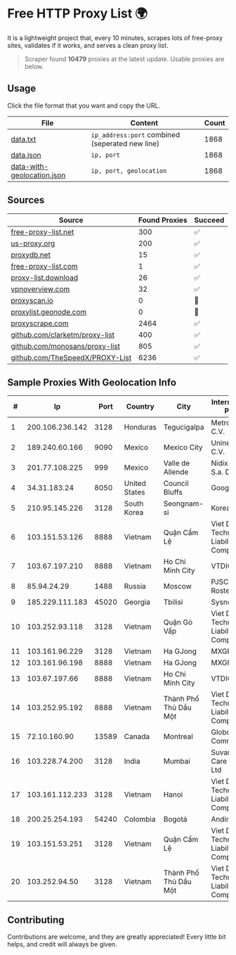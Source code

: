 
# Free HTTP Proxy List 🌍

It is a lightweight project that, every 10 minutes, scrapes lots of free-proxy sites, validates if it works, and serves a clean proxy list.


> Scraper found **10479** proxies at the latest update. Usable proxies are below.

## Usage

Click the file format that you want and copy the URL.


|File|Content|Count|
|----|-------|-----|
|[data.txt](https://raw.githubusercontent.com/themiralay/Proxy-List-World/master/data.txt)|`ip_address:port` combined (seperated new line)|1868|
|[data.json](https://raw.githubusercontent.com/themiralay/Proxy-List-World/master/data.json)|`ip, port`|1868|
|[data-with-geolocation.json](https://raw.githubusercontent.com/themiralay/Proxy-List-World/master/data-with-geolocation.json)|`ip, port, geolocation`|1868|

## Sources

|Source|Found Proxies|Succeed|
|------|-------------|-------|
|[free-proxy-list.net](https://free-proxy-list.net)|300|✅|
|[us-proxy.org](https://www.us-proxy.org)|200|✅|
|[proxydb.net](http://proxydb.net)|15|✅|
|[free-proxy-list.com](https://free-proxy-list.com/?page=&port=&type%5B%5D=http&type%5B%5D=https&up_time=0&search=Search)|1|✅|
|[proxy-list.download](https://www.proxy-list.download/HTTP)|26|✅|
|[vpnoverview.com](https://vpnoverview.com/privacy/anonymous-browsing/free-proxy-servers)|32|✅|
|[proxyscan.io](https://www.proxyscan.io)|0|🚫|
|[proxylist.geonode.com](https://proxylist.geonode.com/api/proxy-list?limit=300&page=1&sort_by=lastChecked&sort_type=desc&protocols=http,https)|0|🚫|
|[proxyscrape.com](https://api.proxyscrape.com/v2/?request=displayproxies&protocol=http&timeout=10000&country=all&ssl=all&anonymity=all)|2464|✅|
|[github.com/clarketm/proxy-list](https://raw.githubusercontent.com/clarketm/proxy-list/master/proxy-list-raw.txt)|400|✅|
|[github.com/monosans/proxy-list](https://raw.githubusercontent.com/monosans/proxy-list/main/proxies/http.txt)|805|✅|
|[github.com/TheSpeedX/PROXY-List](https://raw.githubusercontent.com/TheSpeedX/PROXY-List/master/http.txt)|6236|✅|


## Sample Proxies With Geolocation Info

|#|Ip|Port|Country|City|Internet Service Provider|
|-|--|----|-------|----|-------------------------|
|1|200.106.236.142|3128|Honduras|Tegucigalpa|Metrored S.a. De C.V.|
|2|189.240.60.166|9090|Mexico|Mexico City|Uninet S.A. de C.V.|
|3|201.77.108.225|999|Mexico|Valle de Allende|Nidix Networks S.a. De C.V.|
|4|34.31.183.24|8050|United States|Council Bluffs|Google LLC|
|5|210.95.145.226|3128|South Korea|Seongnam-si|Korea Telecom|
|6|103.151.53.126|8888|Vietnam|Quận Cẩm Lệ|Viet Digital Technology Liability Company|
|7|103.67.197.210|8888|Vietnam|Ho Chi Minh City|VTDIGITAL|
|8|85.94.24.29|1488|Russia|Moscow|PJSC Rostelecom|
|9|185.229.111.183|45020|Georgia|Tbilisi|Sysnet LLC|
|10|103.252.93.118|3128|Vietnam|Quận Gò Vấp|Viet Digital Technology Liability Company|
|11|103.161.96.229|3128|Vietnam|Ha GJong|MXGROUP|
|12|103.161.96.198|8888|Vietnam|Ha GJong|MXGROUP|
|13|103.67.197.66|8888|Vietnam|Ho Chi Minh City|VTDIGITAL|
|14|103.252.95.192|8888|Vietnam|Thành Phố Thủ Dầu Một|Viet Digital Technology Liability Company|
|15|72.10.160.90|13589|Canada|Montreal|GloboTech Communications|
|16|103.228.74.200|3128|India|Mumbai|Suvan Medi Care Unit Pvt Ltd|
|17|103.161.112.233|3128|Vietnam|Hanoi|Viet Digital Technology Liability Company|
|18|200.25.254.193|54240|Colombia|Bogotá|Andinet ON Line|
|19|103.151.53.251|3128|Vietnam|Quận Cẩm Lệ|Viet Digital Technology Liability Company|
|20|103.252.94.50|3128|Vietnam|Thành Phố Thủ Dầu Một|Viet Digital Technology Liability Company|



## Contributing

Contributions are welcome, and they are greatly appreciated! Every
little bit helps, and credit will always be given.

